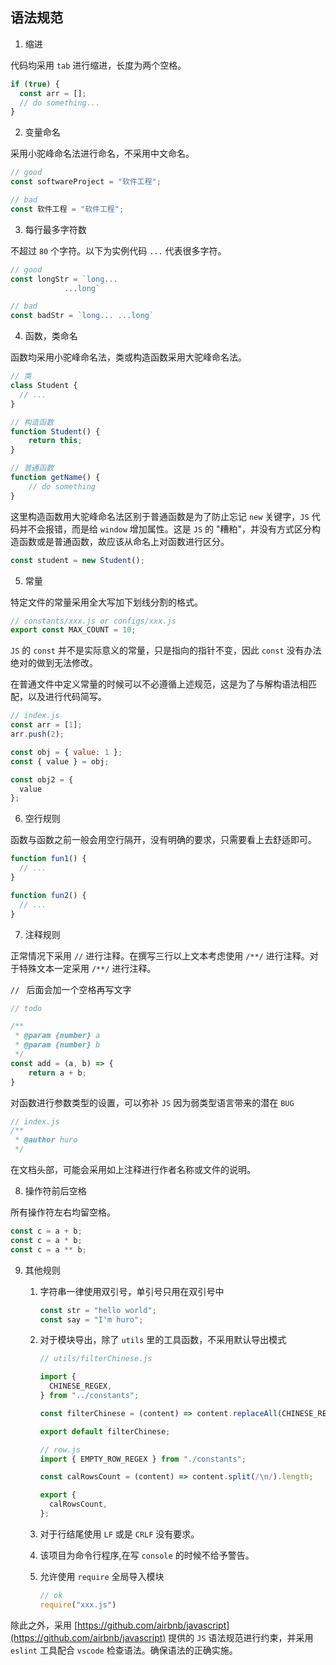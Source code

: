 ## 语法规范

1. 缩进

代码均采用 `tab` 进行缩进，长度为两个空格。

```js
if (true) {
  const arr = [];
  // do something...
}
```

2. 变量命名

采用小驼峰命名法进行命名，不采用中文命名。

```js
// good
const softwareProject = "软件工程";

// bad
const 软件工程 = "软件工程";
```

3. 每行最多字符数

不超过 `80` 个字符。以下为实例代码 `...` 代表很多字符。

```js
// good
const longStr = `long... 
			...long`

// bad
const badStr = `long... ...long`
```

4. 函数，类命名

函数均采用小驼峰命名法，类或构造函数采用大驼峰命名法。

```js
// 类
class Student {
  // ...
}

// 构造函数
function Student() {
    return this;
}

// 普通函数
function getName() {
    // do something
}
```

这里构造函数用大驼峰命名法区别于普通函数是为了防止忘记 `new` 关键字，`JS` 代码并不会报错，而是给 `window` 增加属性。这是 `JS` 的 "糟粕"，并没有方式区分构造函数或是普通函数，故应该从命名上对函数进行区分。

```js
const student = new Student();
```

5. 常量

特定文件的常量采用全大写加下划线分割的格式。

```js
// constants/xxx.js or configs/xxx.js
export const MAX_COUNT = 10;
```

`JS` 的 `const` 并不是实际意义的常量，只是指向的指针不变，因此 `const` 没有办法绝对的做到无法修改。

在普通文件中定义常量的时候可以不必遵循上述规范，这是为了与解构语法相匹配，以及进行代码简写。

```js
// index.js
const arr = [1];
arr.push(2);

const obj = { value: 1 };
const { value } = obj;

const obj2 = {
  value
};
```

6. 空行规则

函数与函数之前一般会用空行隔开，没有明确的要求，只需要看上去舒适即可。

```js
function fun1() {
  // ...
}

function fun2() {
  // ...
}
```

7. 注释规则

正常情况下采用 `//` 进行注释。在撰写三行以上文本考虑使用 `/**/` 进行注释。对于特殊文本一定采用 `/**/` 进行注释。

`// ` 后面会加一个空格再写文字

```js
// todo

/**
 * @param {number} a
 * @param {number} b
 */
const add = (a, b) => {
    return a + b;
}
```

对函数进行参数类型的设置，可以弥补 `JS` 因为弱类型语言带来的潜在 `BUG`

```js
// index.js
/**
 * @author huro
 */
```

在文档头部，可能会采用如上注释进行作者名称或文件的说明。

8. 操作符前后空格

所有操作符左右均留空格。

```js
const c = a + b;
const c = a * b;
const c = a ** b;
```

9. 其他规则

   1. 字符串一律使用双引号，单引号只用在双引号中

      ```js
      const str = "hello world";
      const say = "I'm huro";
      ```

   2. 对于模块导出，除了 `utils` 里的工具函数，不采用默认导出模式

      ```js
      // utils/filterChinese.js
      
      import {
        CHINESE_REGEX,
      } from "../constants";
      
      const filterChinese = (content) => content.replaceAll(CHINESE_REGEX, "");
      
      export default filterChinese;
      
      // row.js
      import { EMPTY_ROW_REGEX } from "./constants";
      
      const calRowsCount = (content) => content.split(/\n/).length;
      
      export {
        calRowsCount,
      };
      
      ```

   3. 对于行结尾使用 `LF` 或是 `CRLF` 没有要求。
   4. 该项目为命令行程序,在写 `console` 的时候不给予警告。
   5. 允许使用 `require` 全局导入模块
      ```js
      // ok
      require("xxx.js")
      ```

   

除此之外，采用 [https://github.com/airbnb/javascript](https://github.com/airbnb/javascript) 提供的 `JS` 语法规范进行约束，并采用 `eslint` 工具配合 `vscode` 检查语法。确保语法的正确实施。